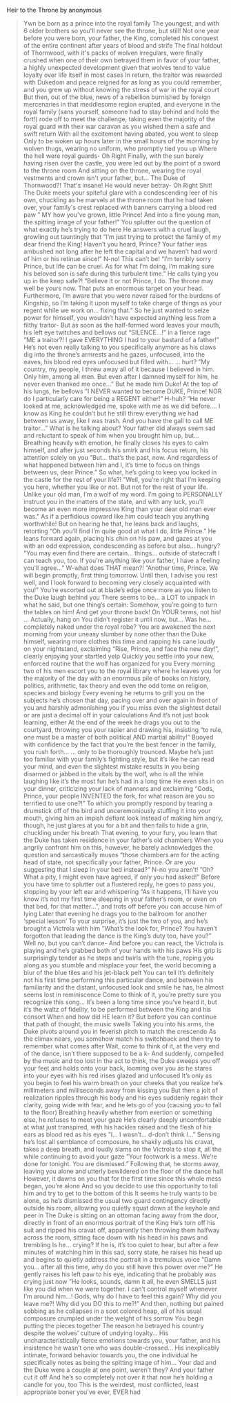 Heir to the Throne by anonymous

>Ywn be born as a prince into the royal family
>The youngest, and with 6 older brothers so you'll never see the throne, but still!
>Not one year before you were born, your father, the King, completed his conquest of the entire continent after years of blood and strife
>The final holdout of Thornwood, with it's packs of wolven irregulars, were finally crushed when one of their own betrayed them in favor of your father, a highly unexpected development given that wolves tend to value loyalty over life itself in most cases
>In return, the traitor was rewarded with Dukedom and peace reigned for as long as you could remember, and you grew up without knowing the stress of war in the royal court
>But then, out of the blue, news of a rebellion burnished by foreign mercenaries in that meddlesome region erupted, and everyone in the royal family (sans yourself, someone had to stay behind and hold the fort!) rode off to meet the challenge, taking even the majority of the royal guard with their war caravan as you wished them a safe and swift return
>With all the excitement having abated, you went to sleep
>Only to be woken up hours later in the small hours of the morning by wolven thugs, wearing no uniform, who promptly tied you up
>Where the hell were royal guards-
>Oh
>Right
>Finally, with the sun barely having risen over the castle, you were led out by the point of a sword to the throne room
>And sitting on the throne, wearing the royal vestments and crown isn't your father, but...
>The Duke of Thornwood?!
>That's insane! He would never betray-
>Oh
>Right
>Shit!
>The Duke meets your spiteful glare with a condescending leer of his own, chuckling as he marvels at the throne room that he had taken over, your family's crest replaced with banners carrying a blood red paw
>” MY how you've grown, little Prince! And into a fine young man, the spitting image of your father!"
>You splutter out the question of what exactly he’s trying to do here
>He answers with a cruel laugh, growling out tauntingly that “I’m just trying to protect the family of my dear friend the King! Haven’t you heard, Prince? Your father was ambushed not long after he left the capital and we haven’t had word of him or his retinue since!”
>N-no! This can’t be!
>”I’m terribly sorry Prince, but life can be cruel. As for what I’m doing, I’m making sure his beloved son is safe during this turbulent time.”
>He calls tying you up in the keep safe?!
>”Believe it or not Prince, I do. The throne may well be yours now. That puts an enormous target on your head. Furthermore, I’m aware that you were never raised for the burdens of Kingship, so I’m taking it upon myself to take charge of things as your regent while we work on… fixing that.”
>So he just wanted to seize power for himself, you wouldn’t have expected anything less from a filthy traitor-
>But as soon as the half-formed word leaves your mouth, his left eye twitches and bellows out “SILENCE…!” in a fierce rage
>”ME a traitor?! I gave EVERYTHING I had to your bastard of a father!”
>He’s not even really talking to you specifically anymore as his claws dig into the throne’s armrests and he gazes, unfocused, into the eaves, his blood red eyes unfocused but filled with…
>… hurt?
>”My country, my people, I threw away all of it because I believed in him. Only him, among all men. But even after I damned myself for him, he never even thanked me once…”
>But he made him Duke!
>At the top of his lungs, he bellows ”I NEVER wanted to become DUKE, Prince! NOR do I particularly care for being a REGENT either!”
>H-huh?
>”He never looked at me, acknowledged me, spoke with me as we did before…. I know as King he couldn’t but he still threw everything we had between us away, like I was trash. And you have the gall to call ME traitor…”
>What is he talking about? Your father did always seem sad and reluctant to speak of him when you brought him up, but…
>Breathing heavily with emotion, he finally closes his eyes to calm himself, and after just seconds his smirk and his focus return, his attention solely on you
>”But… that’s the past, now. And regardless of what happened between him and I, it’s time to focus on things between us, dear Prince.”
>So what, he’s going to keep you locked in the castle for the rest of your life?!
>”Well, you’re right that I’m keeping you here, whether you like or not. But not for the rest of your life. Unlike your old man, I’m a wolf of my word. I’m going to PERSONALLY instruct you in the matters of the state, and with any luck, you’ll become an even more impressive King than your dear old man ever was.”
>As if a perfidious coward like him could teach you anything worthwhile!
>But on hearing he that, he leans back and laughs, retorting “Oh you’ll find I’m quite good at what I do, little Prince.”
>He leans forward again, placing his chin on his paw, and gazes at you with an odd expression, condescending as before but also… hungry?
>”You may even find there are certain… things… outside of statecraft I can teach you, too. If you’re anything like your father, I have a feeling you’ll agree…”
>W-what does THAT mean?!
>”Another time, Prince. We will begin promptly, first thing tomorrow. Until then, I advise you rest well, and I look forward to becoming very closely acquainted with you!”
>You’re escorted out at blade’s edge once more as you listen to the Duke laugh behind you
>There seems to be… a LOT to unpack in what he said, but one thing’s certain:
>Somehow, you’re going to turn the tables on him! And get your throne back! On YOUR terms, not his!
>…
>Actually, hang on
>You didn’t register it until now, but…
>Was he… completely naked under the royal robe?
>You are awakened the next morning from your uneasy slumber by none other than the Duke himself, wearing more clothes this time and rapping his cane loudly on your nightstand, exclaiming “Rise, Prince, and face the new day!”, clearly enjoying your startled yelp
>Quickly you settle into your new, enforced routine that the wolf has organized for you
>Every morning two of his men escort you to the royal library where he leaves you for the majority of the day with an enormous pile of books on history, politics, arithmetic, tax theory and even the odd tome on religion, species and biology
>Every evening he returns to grill you on the subjects he’s chosen that day, pacing over and over again in front of you and harshly admonishing you if you miss even the slightest detail or are just a decimal off in your calculations
>And it’s not just book learning, either
>At the end of the week he drags you out to the courtyard, throwing you your rapier and drawing his, insisting “to rule, one must be a master of both political AND martial ability!”
>Buoyed with confidence by the fact that you’re the best fencer in the family, you rush forth…
>… only to be thoroughly trounced. Maybe he’s just too familiar with your family’s fighting style, but it’s like he can read your mind, and even the slightest mistake results in you being disarmed or jabbed in the vitals by the wolf, who is all the while laughing like it’s the most fun he’s had in a long time
>He even sits in on your dinner, criticizing your lack of manners and exclaiming “Gods, Prince, your people INVENTED the fork, for what reason are you so terrified to use one?!”
>To which you promptly respond by tearing a drumstick off of the bird and unceremoniously stuffing it into your mouth, giving him an impish defiant look
>Instead of making him angry, though, he just glares at you for a bit and then fails to hide a grin, chuckling under his breath
>That evening, to your fury, you learn that the Duke has taken residence in your father’s old chambers
>When you angrily confront him on this, however, he barely acknowledges the question and sarcastically muses “those chambers are for the acting head of state, not specifically your father, Prince. Or are you suggesting that I sleep in your bed instead?”
>N-no you aren’t!
>”Oh? What a pity, I might even have agreed, if only you had asked!”
>Before you have time to splutter out a flustered reply, he goes to pass you, stopping by your left ear and whispering “As it happens, I’ll have you know it’s not my first time sleeping in your father’s room, or even on that bed, for that matter…”, and trots off before you can accuse him of lying
>Later that evening he drags you to the ballroom for another ‘special lesson’
>To your surprise, it’s just the two of you, and he’s brought a Victrola with him
>”What’s the look for, Prince? You haven’t forgotten that leading the dance is the King’s duty too, have you?”
>Well no, but you can’t dance-
>And before you can react, the Victrola is playing and he’s grabbed both of your hands with his paws
>His grip is surprisingly tender as he steps and twirls with the tune, roping you along as you stumble and misplace your feet, the world becoming a blur of the blue tiles and his jet-black pelt
>You can tell It’s definitely not his first time performing this particular dance, and between his familiarity and the distant, unfocused look and smile he has, he almost seems lost in reminiscence
>Come to think of it, you’re pretty sure you recognize this song…
>It’s been a long time since you’ve heard it, but it’s the waltz of fidelity, to be performed between the King and his consort
>When and how did HE learn it?
>But before you can continue that path of thought, the music swells
>Taking you into his arms, the Duke pivots around you in feverish pitch to match the crescendo
>As the climax nears, you somehow match his switchback and then try to remember what comes after
>Wait, come to think of it, at the very end of the dance, isn’t there supposed to be a k-
>And suddenly, compelled by the music and too lost in the act to think, the Duke sweeps you off your feet and holds onto your back, looming over you as he stares into your eyes with his red irises glazed and unfocused
>It’s only as you begin to feel his warm breath on your cheeks that you realize he’s millimeters and milliseconds away from kissing you
>But then a jolt of realization ripples through his body and his eyes suddenly regain their clarity, going wide with fear, and he lets go of you (causing you to fall to the floor)
>Breathing heavily whether from exertion or something else, he refuses to meet your gaze
>He’s clearly deeply uncomfortable at what just transpired, with his hackles raised and the flesh of his ears as blood red as his eyes
>”I… I wasn’t… d-don’t think I…”
>Sensing he’s lost all semblance of composure, he shakily adjusts his cravat, takes a deep breath, and loudly slams on the Victrola to stop it, all the while continuing to avoid your gaze
>”Your footwork is a mess. We’re done for tonight. You are dismissed.”
>Following that, he storms away, leaving you alone and utterly bewildered on the floor of the dance hall
>However, it dawns on you that for the first time since this whole mess began, you’re alone
>And so you decide to use this opportunity to tail him and try to get to the bottom of this
>It seems he truly wants to be alone, as he’s dismissed the usual two guard contingency directly outside his room, allowing you quietly squat down at the keyhole and peer in
>The Duke is sitting on an ottoman facing away from the door, directly in front of an enormous portrait of the King
>He’s torn off his suit and ripped his cravat off, apparently then throwing them halfway across the room, sitting face down with his head in his paws and trembling
>Is he… crying?
>If he is, it’s too quiet to hear, but after a few minutes of watching him in this sad, sorry state, he raises his head up and begins to quietly address the portrait in a tremulous voice
>”Damn you… after all this time, why do you still have this power over me?”
>He gently raises his left paw to his eye, indicating that he probably was crying just now
>”He looks, sounds, damn it all, he even SMELLS just like you did when we were together. I can’t control myself whenever I’m around him…! Gods, why do I have to feel this again? Why did you leave me?! Why did you DO this to me?!”
>And then, nothing but pained sobbing as he collapses in a soot colored heap, all of his usual composure crumpled under the weight of his sorrow
>You begin putting the pieces together
>The reason he betrayed his country despite the wolves’ culture of undying loyalty…
>His uncharacteristically fierce emotions towards you, your father, and his insistence he wasn’t one who was double-crossed…
>His inexplicably intimate, forward behavior towards you, the one individual he specifically notes as being the spitting image of him…
>Your dad and the Duke were a couple at one point, weren’t they?
>And your father cut it off
>And he’s so completely not over it that now he’s holding a candle for you, too
>This is the weirdest, most conflicted, least appropriate boner you’ve ever, EVER had
